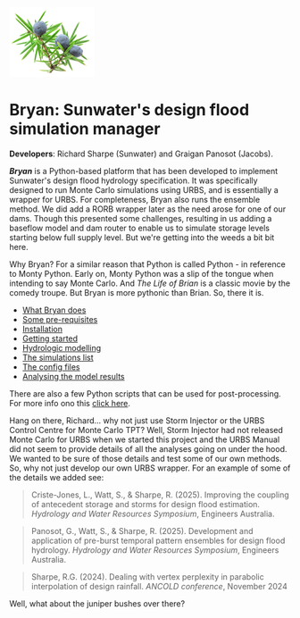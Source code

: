 ![Juniper berries](Manual/stock-photo-juniper-twig-with-berries_3.png)
# Bryan: Sunwater's design flood simulation manager

**Developers**: Richard Sharpe (Sunwater) and Graigan Panosot (Jacobs).

***Bryan*** is a Python-based platform that has been developed to implement Sunwater's design flood hydrology specification. It was specifically designed to run Monte Carlo simulations using URBS, and is essentially a wrapper for URBS. For completeness, Bryan also runs the ensemble method. We did add a RORB wrapper later as the need arose for one of our dams. Though this presented some challenges, resulting in us adding a baseflow model and dam router to enable us to simulate storage levels starting below full supply level. But we're getting into the weeds a bit bit here.

Why Bryan? For a similar reason that Python is called Python - in reference to Monty Python. Early on, Monty Python was a slip of the tongue when intending to say Monte Carlo. And *The Life of Brian* is a classic movie by the comedy troupe. But Bryan is more pythonic than Brian. So, there it is. 

- [What Bryan does](Manual/what.md)
- [Some pre-requisites](Manual/pre-requisites.md)
- [Installation](Manual/installation.md)
- [Getting started](Manual/getting_started.md)
- [Hydrologic modelling](Manual/hydrologic_modelling.md)
- [The simulations list](Manual/sim_list.md)
- [The config files](Manual/config_files.md)
- [Analysing the model results](Manual/analyse_results.md)

There are also a few Python scripts that can be used for post-processing. For more info ono this [click here](Manual/utilities.md).

Hang on there, Richard... why not just use Storm Injector or the URBS Control Centre for Monte Carlo TPT? Well, Storm Injector had not released Monte Carlo for URBS when we started this project and the URBS Manual did not seem to provide details of all the analyses going on under the hood. We wanted to be sure of those details and test some of our own methods. So, why not just develop our own URBS wrapper. For an example of some of the details we added see:

>Criste-Jones, L., Watt, S., & Sharpe, R. (2025). Improving the coupling of antecedent storage and storms for design flood estimation. *Hydrology and Water Resources Symposium*, Engineers Australia.

>Panosot, G., Watt, S., & Sharpe, R. (2025). Development and application of pre-burst temporal pattern ensembles for design flood hydrology. *Hydrology and Water Resources Symposium*, Engineers Australia.

>Sharpe, R.G. (2024). Dealing with vertex perplexity in parabolic interpolation of design rainfall. *ANCOLD conference*, November 2024

Well, what about the juniper bushes over there?
